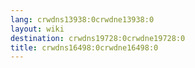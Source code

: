 ```yaml
---
lang: crwdns13938:0crwdne13938:0
layout: wiki
destination: crwdns19728:0crwdne19728:0
title: crwdns16498:0crwdne16498:0
---
```


